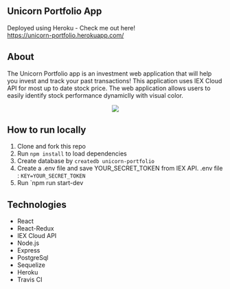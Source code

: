 ## Unicorn Portfolio App

Deployed using Heroku - Check me out here!
<br/>
https://unicorn-portfolio.herokuapp.com/
<br/>

## About

The Unicorn Portfolio app is an investment web application that will help you invest and track your past transactions! This application uses IEX Cloud API for most up to date stock price. The web application allows users to easily identify stock performance dynamiclly with visual color.

<p align="center">
  <img src="https://media.giphy.com/media/cLpjlhtTK0YkmgZfyY/giphy.gif">
</p>


## How to run locally

1.  Clone and fork this repo
2.  Run `npm install` to load dependencies
3.  Create database by `createdb unicorn-portfolio`
4.  Create a .env file and save YOUR_SECRET_TOKEN from IEX API.
.env file :
`KEY=YOUR_SECRET_TOKEN`
5.  Run `npm run start-dev

## Technologies

* React
* React-Redux
* IEX Cloud API
* Node.js
* Express
* PostgreSql
* Sequelize
* Heroku
* Travis CI
